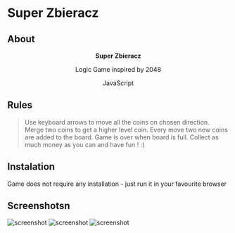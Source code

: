 # Super Zbieracz

## About


<p align="center"><b>Super Zbieracz</b></p>
<p align="center">Logic Game inspired by 2048</p>
<p align="center">JavaScript</p>


## Rules

> Use keyboard arrows to move all the coins on chosen direction.
> Merge two coins to get a higher level coin.
> Every move two new coins are added to the board.
> Game is over when board is full.
> Collect as much money as you can and have fun ! :)

## Instalation


Game does not require any installation - just run it in your favourite browser

## Screenshotsn


<img alt="screenshot" src="http://i65.tinypic.com/hvnp7k.png">
<img alt="screenshot" src="http://i67.tinypic.com/9pn8gn.png">
<img alt="screenshot" src="http://i65.tinypic.com/2por30g.png">



